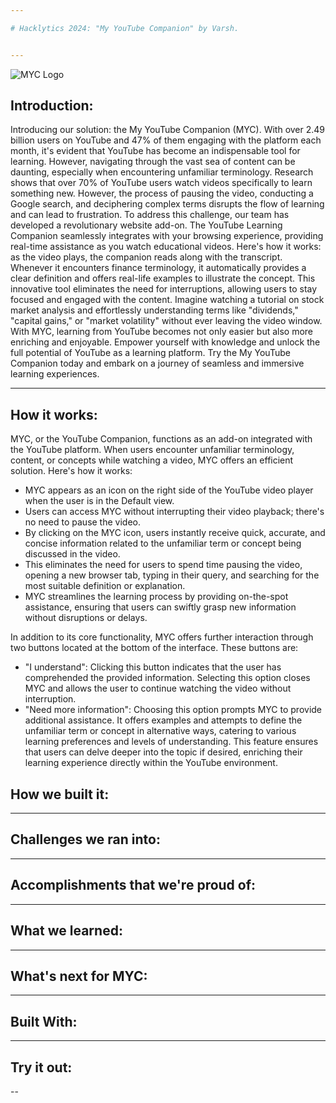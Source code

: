 ```yaml
---

# Hacklytics 2024: "My YouTube Companion" by Varsh. 


---
```

![MYC Logo](https://github.com/vanshb03/Hacklytics2024/assets/158211829/d96b39e1-b04b-4b56-9c64-2b26b7e9cebc)


## Introduction: 

Introducing our solution: the My YouTube Companion (MYC). With over 2.49 billion users on YouTube and 47% of them engaging with the platform each month, it's evident that YouTube has become an indispensable tool for learning. However, navigating through the vast sea of content can be daunting, especially when encountering unfamiliar terminology. 
Research shows that over 70% of YouTube users watch videos specifically to learn something new. However, the process of pausing the video, conducting a Google search, and deciphering complex terms disrupts the flow of learning and can lead to frustration.
To address this challenge, our team has developed a revolutionary website add-on. The YouTube Learning Companion seamlessly integrates with your browsing experience, providing real-time assistance as you watch educational videos. 
Here's how it works: as the video plays, the companion reads along with the transcript. Whenever it encounters finance terminology, it automatically provides a clear definition and offers real-life examples to illustrate the concept. This innovative tool eliminates the need for interruptions, allowing users to stay focused and engaged with the content.
Imagine watching a tutorial on stock market analysis and effortlessly understanding terms like "dividends," "capital gains," or "market volatility" without ever leaving the video window. With MYC, learning from YouTube becomes not only easier but also more enriching and enjoyable. Empower yourself with knowledge and unlock the full potential of YouTube as a learning platform. Try the My YouTube Companion today and embark on a journey of seamless and immersive learning experiences.

---

## How it works: 

MYC, or the YouTube Companion, functions as an add-on integrated with the YouTube platform. When users encounter unfamiliar terminology, content, or concepts while watching a video, MYC offers an efficient solution. Here's how it works:

- MYC appears as an icon on the right side of the YouTube video player when the user is in the Default view.
- Users can access MYC without interrupting their video playback; there's no need to pause the video.
- By clicking on the MYC icon, users instantly receive quick, accurate, and concise information related to the unfamiliar term or concept being discussed in the video.
- This eliminates the need for users to spend time pausing the video, opening a new browser tab, typing in their query, and searching for the most suitable definition or explanation.
- MYC streamlines the learning process by providing on-the-spot assistance, ensuring that users can swiftly grasp new information without disruptions or delays.

In addition to its core functionality, MYC offers further interaction through two buttons located at the bottom of the interface. These buttons are:

- "I understand": Clicking this button indicates that the user has comprehended the provided information. Selecting this option closes MYC and allows the user to continue watching the video without interruption.
- "Need more information": Choosing this option prompts MYC to provide additional assistance. It offers examples and attempts to define the unfamiliar term or concept in alternative ways, catering to various learning preferences and levels of understanding. This feature ensures that users can delve deeper into the topic if desired, enriching their learning experience directly within the YouTube environment.
  
## How we built it:

---

## Challenges we ran into:

---

## Accomplishments that we're proud of:

---

## What we learned:

---

## What's next for MYC:

---

## Built With:

---

## Try it out:

--
